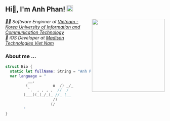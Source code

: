 <!-- Add banner here -->
<h2> Hi👋, I'm Anh Phan! <img src="https://i.stack.imgur.com/kOnzy.gif)" width="20"></h2>
<img align='right' src="https://i.giphy.com/media/mTPjPA6SSXgTsnZ1Dh/200w.webp" width="230">
<p>
  <em>👨‍💻 Software Enginner at <a href="https://vku.udn.vn/">Vietnam - Korea University of Information and Communication Technology</a>
  </em><br>
  <em>📱 iOS Developer at <a href="">Madison Technologies Viet Nam</a>
  </em>
</p>

### About me ...  

```swift
struct Bio {
  static let fullName: String = "Anh Phan"
  var language = "
          __,
         (           o  /) _/_
          `.  , , , ,  //  /
        (___)(_(_/_(_ //_ (__
                     /)
                    (/
        "
}
```
